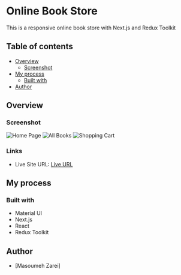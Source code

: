 # Online Book Store

This is a responsive online book store with Next.js and Redux Toolkit

## Table of contents

- [Overview](#overview)
  - [Screenshot](#screenshot)
- [My process](#my-process)
  - [Built with](#built-with)
- [Author](#author)

## Overview

### Screenshot

![Home Page](./images/home.png)
![All Books](./images/all.png)
![Shopping Cart](./screenShot/cart.png)

### Links

- Live Site URL: [Live URL]()

## My process

### Built with

- Material UI
- Next.js
- React
- Redux Toolkit

## Author

- [Masoumeh Zarei]
